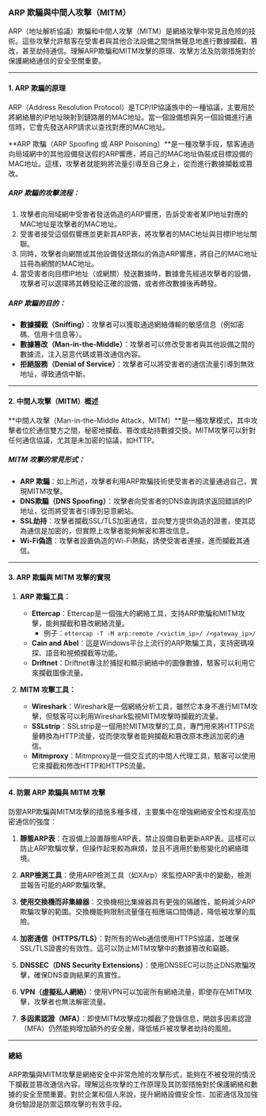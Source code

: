 ### **ARP 欺騙與中間人攻擊（MITM）**

ARP（地址解析協議）欺騙和中間人攻擊（MITM）是網絡攻擊中常見且危險的技術。這些攻擊允許駭客在受害者與其他合法設備之間悄無聲息地進行數據攔截、篡改，甚至劫持通信。理解ARP欺騙和MITM攻擊的原理、攻擊方法及防禦措施對於保護網絡通信的安全至關重要。

---

#### **1. ARP 欺騙的原理**

ARP（Address Resolution Protocol）是TCP/IP協議族中的一種協議，主要用於將網絡層的IP地址映射到鏈路層的MAC地址。當一個設備想與另一個設備進行通信時，它會先發送ARP請求以查找對應的MAC地址。

**ARP 欺騙（ARP Spoofing 或 ARP Poisoning）**是一種攻擊手段，駭客通過向局域網中的其他設備發送假的ARP響應，將自己的MAC地址偽裝成目標設備的MAC地址。這樣，攻擊者就能夠將流量引導至自己身上，從而進行數據攔截或篡改。

##### **ARP 欺騙的攻擊流程：**
1. 攻擊者向局域網中受害者發送偽造的ARP響應，告訴受害者某IP地址對應的MAC地址是攻擊者的MAC地址。
2. 受害者接受這個假響應並更新其ARP表，將攻擊者的MAC地址與目標IP地址關聯。
3. 同時，攻擊者向網關或其他設備發送類似的偽造ARP響應，將自己的MAC地址註冊為網關的MAC地址。
4. 當受害者向目標IP地址（或網關）發送數據時，數據會先經過攻擊者的設備，攻擊者可以選擇將其轉發給正確的設備，或者修改數據後再轉發。

##### **ARP 欺騙的目的：**
- **數據攔截（Sniffing）**：攻擊者可以獲取通過網絡傳輸的敏感信息（例如密碼、信用卡信息等）。
- **數據篡改（Man-in-the-Middle）**：攻擊者可以修改受害者與其他設備之間的數據流，注入惡意代碼或篡改通信內容。
- **拒絕服務（Denial of Service）**：攻擊者可以將受害者的通信流量引導到無效地址，導致通信中斷。

---

#### **2. 中間人攻擊（MITM）概述**

**中間人攻擊（Man-in-the-Middle Attack，MITM）**是一種攻擊模式，其中攻擊者位於通信雙方之間，秘密地攔截、篡改或劫持數據交換。MITM攻擊可以針對任何通信協議，尤其是未加密的協議，如HTTP。

##### **MITM 攻擊的常見形式：**
- **ARP 欺騙**：如上所述，攻擊者利用ARP欺騙技術使受害者的流量通過自己，實現MITM攻擊。
- **DNS欺騙（DNS Spoofing）**：攻擊者向受害者的DNS查詢請求返回錯誤的IP地址，從而將受害者引導到惡意網站。
- **SSL劫持**：攻擊者攔截SSL/TLS加密通信，並向雙方提供偽造的證書，使其認為通信是加密的，但實際上攻擊者能夠解密和篡改信息。
- **Wi-Fi偽造**：攻擊者設置偽造的Wi-Fi熱點，誘使受害者連接，進而攔截其通信。

---

#### **3. ARP 欺騙與 MITM 攻擊的實現**

1. **ARP 欺騙工具：**
   - **Ettercap**：Ettercap是一個強大的網絡工具，支持ARP欺騙和MITM攻擊，能夠攔截和篡改網絡流量。
     - 例子：`ettercap -T -M arp:remote /<victim_ip>/ /<gateway_ip>/`
   - **Cain and Abel**：這是Windows平台上流行的ARP欺騙工具，支持密碼嗅探、語音和視頻攔截等功能。
   - **Driftnet**：Driftnet專注於捕捉和顯示網絡中的圖像數據，駭客可以利用它來攔截圖像流量。

2. **MITM 攻擊工具：**
   - **Wireshark**：Wireshark是一個網絡分析工具，雖然它本身不進行MITM攻擊，但駭客可以利用Wireshark監視MITM攻擊時攔截的流量。
   - **SSLstrip**：SSLstrip是一個用於MITM攻擊的工具，專門用來將HTTPS流量轉換為HTTP流量，從而使攻擊者能夠攔截和篡改原本應該加密的通信。
   - **Mitmproxy**：Mitmproxy是一個交互式的中間人代理工具，駭客可以使用它來攔截和修改HTTP和HTTPS流量。

---

#### **4. 防禦 ARP 欺騙與 MITM 攻擊**

防禦ARP欺騙與MITM攻擊的措施多種多樣，主要集中在增強網絡安全性和提高加密通信的強度：

1. **靜態ARP表**：在設備上設置靜態ARP表，禁止設備自動更新ARP表。這樣可以防止ARP欺騙攻擊，但操作起來較為麻煩，並且不適用於動態變化的網絡環境。
   
2. **ARP檢測工具**：使用ARP檢測工具（如XArp）來監控ARP表中的變動，檢測並報告可能的ARP欺騙攻擊。

3. **使用交換機而非集線器**：交換機相比集線器具有更強的隔離性，能夠減少ARP欺騙攻擊的範圍。交換機能夠限制流量僅在相應端口間傳遞，降低被攻擊的風險。

4. **加密通信（HTTPS/TLS）**：對所有的Web通信使用HTTPS協議，並確保SSL/TLS證書的有效性。這可以防止MITM攻擊中的數據篡改和竊聽。

5. **DNSSEC（DNS Security Extensions）**：使用DNSSEC可以防止DNS欺騙攻擊，確保DNS查詢結果的真實性。

6. **VPN（虛擬私人網絡）**：使用VPN可以加密所有網絡流量，即使存在MITM攻擊，攻擊者也無法解密流量。

7. **多因素認證（MFA）**：即使MITM攻擊成功攔截了登錄信息，開啟多因素認證（MFA）仍然能夠增加額外的安全層，降低帳戶被攻擊者劫持的風險。

---

#### **總結**

ARP欺騙與MITM攻擊是網絡安全中非常危險的攻擊形式，能夠在不被發現的情況下攔截並篡改通信內容。理解這些攻擊的工作原理及其防禦措施對於保護網絡和數據的安全至關重要。對於企業和個人來說，提升網絡設備安全性、加密通信及加強身份驗證是防禦這類攻擊的有效手段。